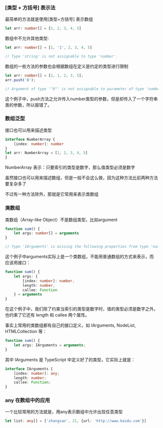 ### [类型 + 方括号] 表示法
最简单的方法就是使用[类型+方括号] 表示数组
```TypeScript
let arr: number[] = [1, 2, 3, 4, 5]
```
数组中不允许其他类型:
```TypeScript
let arr: number[] = [1, '1', 2, 3, 4, 5]

// Type 'string' is not assignable to type 'number'.
```
数组的一些方法的参数也会根据数组在定义是约定的类型进行限制

```TypeScript
let arr: number[] = [1, 1, 2, 3, 5];
arr.push('8');

// Argument of type '"8"' is not assignable to parameter of type 'number'.
```
这个例子中，push方法之允许传入number类型的参数，但是却传入了一个字符串类的参数，所以报错了。

### 数组泛型
接口也可以用来描述类型
```TypeScript
interface NumberArray {
    [index: number]: number
}
let arr: NumberArray = [1, 2, 3, 4, 5]
}
```
NumberArray 表示：只要索引的类型是数字，那么值类型必须是数字

虽然接口也可以用来描述数组，但是一般不会这么做，因为这种方法比前两种方法要复杂多了

不过有一种方法除外，那就是它常用来表示类数组

### 类数组
类数组（Array-like Object）不是数组类型，比如argument
```TypeScript
function sum() {
    let args: number[] = arguments
}

// Type 'IArguments' is missing the following properties from type 'number[]': pop, push, concat, join, and 24 more.
```
这个例子中arguments实际上是一个类数组，不能用普通数组的方式来表示，而应该用接口：
```TypeScript
function sum() {
    let args: {
        [index: number]: number,
        length: number,
        callee: Function
    } = arguments
}
```
在这个例子中，我们除了约束当索引的类型是数字时，值的类型必须是数字之外，也约束了它还有 length 和 callee 两个属性。

事实上常用的类数组都有自己的接口定义，如 IArguments, NodeList, HTMLCollection 等：
```TypeScript
function sum() {
    let args: IArguments = arguments;
}
```
其中 IArguments 是 TypeScript 中定义好了的类型，它实际上就是：
```TypeScript
interface IArguments {
    [index: number]: any;
    length: number;
    callee: Function;
}
```
### any 在数组中的应用
一个比较常用的方法就是，用any表示数组中允许出现任意类型
```TypeScript
let list: any[] = ['zhangsan', 21, {url: 'http://www.baidu.com'}]
```
